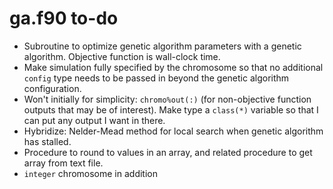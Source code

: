 # ga.f90 to-do

- Subroutine to optimize genetic algorithm parameters with a genetic algorithm. Objective function is wall-clock time.
- Make simulation fully specified by the chromosome so that no additional `config` type needs to be passed in beyond the genetic algorithm configuration.
- Won't initially for simplicity: `chromo%out(:)` (for non-objective function outputs that may be of interest). Make type a `class(*)` variable so that I can put any output I want in there.
- Hybridize: Nelder-Mead method for local search when genetic algorithm has stalled.
- Procedure to round to values in an array, and related procedure to get array from text file.
- `integer` chromosome in addition
